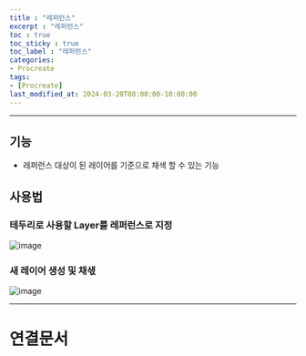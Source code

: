 ```yaml
---
title : "레퍼런스"
excerpt : "레퍼런스"
toc : true
toc_sticky : true
toc_label : "레퍼런스"
categories:
- Procreate
tags:
- [Procreate]
last_modified_at: 2024-03-20T08:00:00-10:00:00
---
```

  
---
  
## 기능
- 레퍼런스 대상이 된 레이어를 기준으로 채색 할 수 있는 기능
  
## 사용법
  
### 테두리로 사용할 Layer를 레퍼런스로 지정
  
![image](../../assets/images/ProcreateReference_1.png)
  
### 새 레이어 생성 및 채샋
  
![image](../../assets/images/ProcreateReference_2.png)

---
  
# 연결문서
